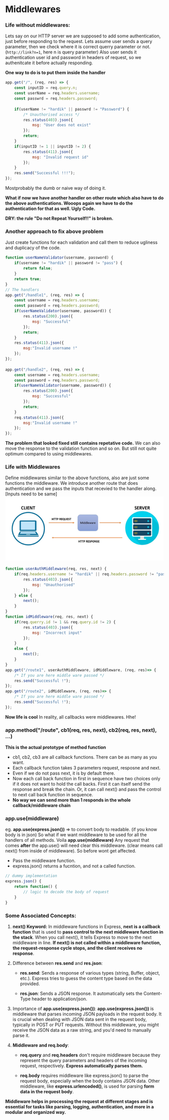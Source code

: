 # Middlewares

### Life without middlewares:
Lets say on our HTTP server we are supposed to add some authentication, just before responding to the request.
Lets assume user sends a query parameter, then we check where it is correct querry parameter or not. (`http://link?n=1`, here n is query parameter)
Also user sends it authentication user id and password in headers of request, so we authenitcate it before actually responding.

**One way to do is to put them inside the handler**
```javascript
app.get("/", (req, res) => {
    const inputID = req.query.n;
    const userName = req.headers.username;
    const passwrd = req.headers.password;

    if(userName != "hardik" || passwrd != "Password") {
        /* Unauthorised access */ 
        res.status(403).json({
            msg: "User does not exist"
        });
        return;
    }
    if(inputID != 1 || inputID != 2) {
        res.status(411).json({
            msg: "Invalid request id"
        });
    }
    res.send("Successful !!!");
});
```
Mostprobably the dumb or naive way of doing it.

**What if now we have another handler on other route which also have to do the above authentications. Wooops again we have to do the authentication for that as well. Ugly Code.**

**DRY: the rule "Do not Repeat Yourself!!" is broken.**

### Another approach to fix above problem

Just create functions for each validation and call them to reduce ugliness and duplicacy of the code.

```javascript
function userNameValidator(username, password) {
    if(username != "hardik" || password != "pass") {
        return false;
    }
    return true;
}
// The handlers 
app.get("/handle1", (req, res) => {
    const username = req.headers.username;
    const password = req.headers.password;
    if(userNameValidator(username, password)) {
        res.status(200).json({
            msg: "Successful"
        });
        return;
    }
    res.status(411).json({
        msg:"Invalid username !"
    });
});

app.get("/handle2", (req, res) => {
    const username = req.headers.username;
    const password = req.headers.password;
    if(userNameValidator(username, password)) {
        res.status(200).json({
            msg: "Successful"
        });
        return;
    }    
    req.status(411).json({
        msg:"Invalid username !"
    });
});
```
**The problem that looked fixed still contains repetative code.**
We can also move the response to the validation function and so on.
But still not quite optimum compared to using middlewares.

### Life with Middlewares
Define middlewares similar to the above functions, also are just some functions the middleware.
We introduce another route that does authentication and we pass the inputs that recevied to the handler along. [Inputs need to be same]
![Alt text](image.png)

```javascript
function userAuthMiddleware(req, res, next) {
    if(req.headers.username != "hardik" || req.headers.password != "pass") {
        res.status(403).json({
            msg: "Unauthorised"
        });
    } else {
        next();
    }
}
function idMiddleware(req, res, next) {
    if(req.querry.id != 1 && req.query.id != 2) {
        res.status(403).json({
            msg: "Incorrect input"
        });
    }
    else {
        next();
    }
}
app.get("/route1", userAuthMiddleware, idMiddleware, (req, res)=> {
    /* If you are here middle ware passed */
    res.send("Successful !");
});
app.get("/route2", idMiddleware, (req, res)=> {
    /* If you are here middle ware passed */
    res.send("Successful !");
});
```


**Now life is cool**
In reality, all callbacks were middlewares. Hhe!

### app.method("/route", cb1(req, res, next), cb2(req, res, next), ...)
**This is the actual prototype of method function**
* cb1, cb2, cb3 are all callback functions. There can be as many as you want.
* Each callback function takes 3 parameters request, resposne and next.
* Even if we do not pass next, it is by default there.
* Now each call back function in first in sequence have two choices only if it does not want to hold the call backs. First it can itself send the response and break the chain. Or, it can call next() and pass the control to next call back function in sequence.
* **No way we can send more than 1 responds in the whole callback/middleware chain**


### app.use(middleware)
eg. **app.use(express.json())** => to convert body to readable. (if you know body is in json)
So what if we want middleware to be used for all the handlers of all methods.
Voila **app.use(middleware)**
Any request that comes **after** the app.use() will need clear this middleware. (clear means call next() from inside of middleware). So before wont get affected.
* Pass the middleware function.
* express.json() returns a fucntion, and not a called function.
```javascript
// dummy implementation
express.json() {
    return function() {
        // logic to decode the body of request
    }
}
```

### Some Associated Concepts:
1. **next() Keyword:**
In middleware functions in Express, **next is a callback function** that is used to **pass control to the next middleware function in the stack**. When you call next(), it tells Express to move to the next middleware in line. **If next() is not called within a middleware function, the request-response cycle stops, and the client receives no response**.

2. Difference between **res.send** and **res.json**:

    * **res.send**: Sends a response of various types (string, Buffer, object, etc.). Express tries to guess the content type based on the data provided.

    * **res.json**: Sends a JSON response. It automatically sets the Content-Type header to application/json.

3. Importance of **app.use(express.json())**:
**app.use(express.json())** is middleware that parses incoming JSON payloads in the request body. It is crucial when dealing with JSON data sent in the request body, typically in POST or PUT requests. Without this middleware, you might receive the JSON data as a raw string, and you'd need to manually parse it.

4. **Middleware and req.body**:
    * **req.query** and **req.headers** don't require middleware because they represent the query parameters and headers of the incoming request, respectively. **Express automatically parses them.**

    * **req.body** requires middleware like express.json() to parse the request body, especially when the body contains JSON data. Other middleware, like **express.urlencoded()**, is used for parsing **form data in the request body**.

**Middleware helps in processing the request at different stages and is essential for tasks like parsing, logging, authentication, and more in a modular and organized way.**